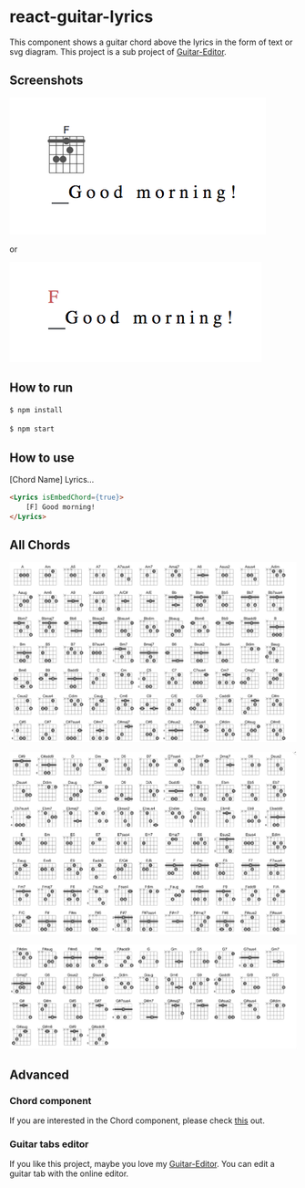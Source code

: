 # react-guitar-lyrics

This component shows a guitar chord above the lyrics in the form of text or svg diagram.
This project is a sub project of [Guitar-Editor](https://github.com/Haixiang6123/Guitar-Editor).

## Screenshots

![LyricsEmbed](./screenshots/LyricsEmbed.png)

or

![LyricsNotEmbed](./screenshots/LyricsNotEmbed.png)

## How to run

```bash
$ npm install

$ npm start
```

## How to use

[Chord Name] Lyrics...

```html
<Lyrics isEmbedChord={true}>
    [F] Good morning!
</Lyrics>
```

## All Chords

![Chords 1](./screenshots/Chords1.png)

![Chords 2](./screenshots/Chords2.png)

![Chords 3](./screenshots/Chords3.png)

## Advanced

### Chord component

If you are interested in the Chord component, please check [this](https://github.com/Haixiang6123/react-chord-generator) out.

### Guitar tabs editor

If you like this project, maybe you love my [Guitar-Editor](https://github.com/Haixiang6123/Guitar-Editor).
You can edit a guitar tab with the online editor.